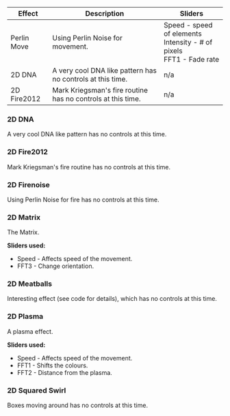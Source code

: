 


| Effect | Description | Sliders
| --- | --- | ---
| Perlin Move | Using Perlin Noise for movement. | Speed - speed of elements<br/>Intensity - # of pixels<br />FFT1 - Fade rate
| 2D DNA | A very cool DNA like pattern has no controls at this time. | n/a
| 2D Fire2012 | Mark Kriegsman's fire routine has no controls at this time. | n/a



### 2D DNA
A very cool DNA like pattern has no controls at this time.

### 2D Fire2012
Mark Kriegsman's fire routine has no controls at this time.

### 2D Firenoise
Using Perlin Noise for fire has no controls at this time.

### 2D Matrix
The Matrix.

**Sliders used:**
* Speed - Affects speed of the movement.
* FFT3 - Change orientation.

### 2D Meatballs
Interesting effect (see code for details), which has no controls at this time.

### 2D Plasma
A plasma effect.

**Sliders used:**
* Speed - Affects speed of the movement.
* FFT1 - Shifts the colours.
* FFT2 - Distance from the plasma.

### 2D Squared Swirl
Boxes moving around has no controls at this time.
